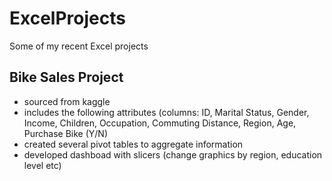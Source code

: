 # ExcelProjects
Some of my recent Excel projects
## Bike Sales Project
- sourced from kaggle
- includes the following attributes (columns: ID, Marital Status, Gender, Income, Children, Occupation, Commuting Distance, Region, Age, Purchase Bike (Y/N)
- created several pivot tables to aggregate information
- developed dashboad with slicers (change graphics by region, education level etc)
